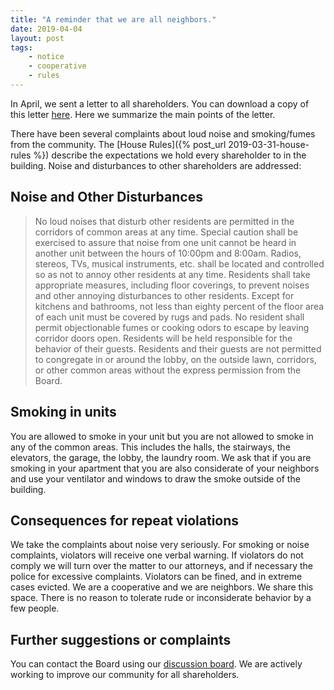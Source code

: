 ```yaml
---
title: "A reminder that we are all neighbors."
date: 2019-04-04
layout: post
tags:
    - notice
    - cooperative
    - rules
---
```


In April, we sent a letter to all shareholders. 
You can download a copy of this letter [here](https://drive.google.com/file/d/1XIAjsblZfyGWN25tJjKOa7vPwEBdU7S6/view?usp=sharing).
Here we summarize the main points of the letter.

There have been several complaints about loud noise and smoking/fumes from the community. 
The [House Rules]({% post_url 2019-03-31-house-rules %}) describe the expectations we hold every shareholder to in the building.
Noise and disturbances to other shareholders are addressed:

## Noise and Other Disturbances

> No loud noises that disturb other residents are permitted in the corridors of common areas at any time.
> Special caution shall be exercised to assure that noise from one unit cannot be heard in another unit between the hours of 10:00pm and 8:00am. 
> Radios, stereos, TVs, musical instruments, etc. shall be located and controlled so as not to annoy other residents at any time. 
> Residents shall take appropriate measures, including floor coverings, to prevent noises and other annoying disturbances to other residents. 
> Except for kitchens and bathrooms, not less than eighty percent of the floor area of each unit must be covered by rugs and pads.
> No resident shall permit objectionable fumes or cooking odors to escape by leaving corridor doors open.
> Residents will be held responsible for the behavior of their guests. Residents and their guests are not permitted to congregate in or around the lobby, on the outside lawn, corridors, or other common areas without the express permission from the Board.

## Smoking in units

You are allowed to smoke in your unit but you are not allowed to smoke in any of the common areas.
This includes the halls, the stairways, the elevators, the garage, the lobby, the laundry room.
We ask that if you are smoking in your apartment that you are also considerate of your neighbors and use your ventilator and windows to draw the smoke outside of the building.

## Consequences for repeat violations

We take the complaints about noise very seriously.
For smoking or noise complaints, violators will receive one verbal warning. 
If violators do not comply we will turn over the matter to our attorneys, and if necessary the police for excessive complaints.
Violators can be fined, and in extreme cases evicted.
We are a cooperative and we are neighbors. 
We share this space.
 There is no reason to tolerate rude or inconsiderate behavior by a few people.

## Further suggestions or complaints

You can contact the Board using our [discussion board](https://riot.im/app/#/group/+wuc:matrix.org). 
We are actively working to improve our community for all shareholders.
